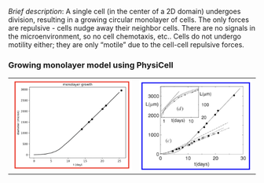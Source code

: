 *Brief description*: A single cell (in the center of a 2D domain) undergoes division, resulting in a growing circular monolayer of cells. The only forces are repulsive - cells nudge away their neighbor cells. There are no signals in the microenvironment, so no cell chemotaxis, etc.. Cells do not undergo motility either; they are only “motile” due to the cell-cell repulsive forces.

### Growing monolayer model using PhysiCell
<table>
  <tr>
    <td> <img src="./growth_plot_physicell.png" width = 360px></td>
     <td> <img src="./growth_plot.png" width = 340px></td>
   </tr>
</table>


